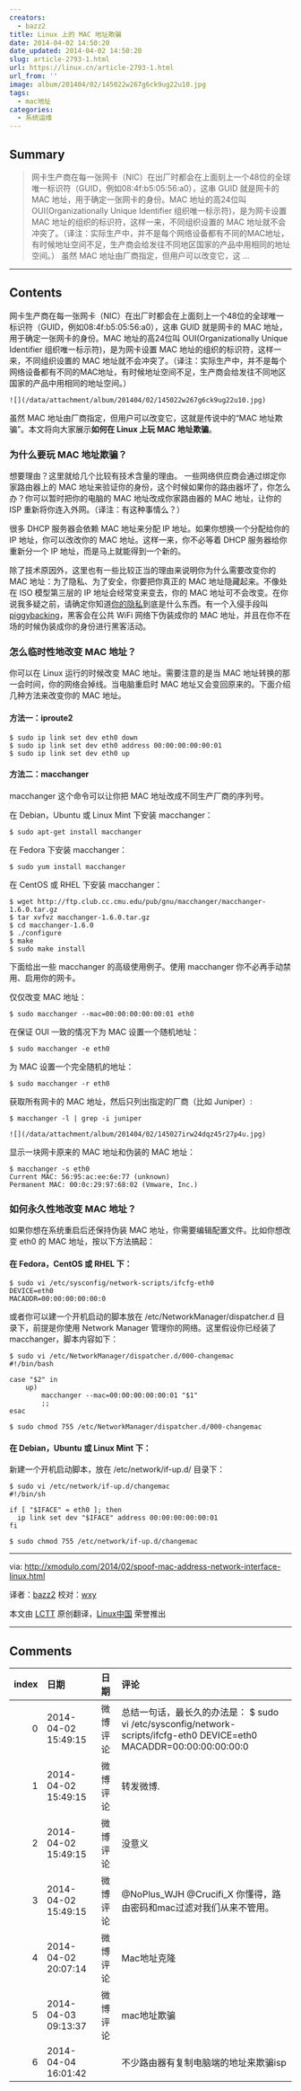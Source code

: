 ```yaml
---
creators:
  - bazz2
title: Linux 上的 MAC 地址欺骗
date: 2014-04-02 14:50:20
date_updated: 2014-04-02 14:50:20
slug: article-2793-1.html
url: https://linux.cn/article-2793-1.html
url_from: ''
image: album/201404/02/145022w267g6ck9ug22u10.jpg
tags:
  - mac地址
categories:
  - 系统运维
---
```


## Summary

> 网卡生产商在每一张网卡（NIC）在出厂时都会在上面刻上一个48位的全球唯一标识符（GUID，例如08:4f:b5:05:56:a0），这串 GUID 就是网卡的 MAC 地址，用于确定一张网卡的身份。MAC 地址的高24位叫 OUI(Organizationally Unique Identifier 组织唯一标示符)，是为网卡设置 MAC 地址的组织的标识符，这样一来，不同组织设置的 MAC 地址就不会冲突了。（译注：实际生产中，并不是每个网络设备都有不同的MAC地址，有时候地址空间不足，生产商会给发往不同地区国家的产品中用相同的地址空间。）  虽然 MAC 地址由厂商指定，但用户可以改变它，这 ...

***

<!-- more -->

## Contents

网卡生产商在每一张网卡（NIC）在出厂时都会在上面刻上一个48位的全球唯一标识符（GUID，例如08:4f:b5:05:56:a0），这串 GUID 就是网卡的 MAC 地址，用于确定一张网卡的身份。MAC 地址的高24位叫 OUI(Organizationally Unique Identifier 组织唯一标示符)，是为网卡设置 MAC 地址的组织的标识符，这样一来，不同组织设置的 MAC 地址就不会冲突了。（译注：实际生产中，并不是每个网络设备都有不同的MAC地址，有时候地址空间不足，生产商会给发往不同地区国家的产品中用相同的地址空间。）

`![](/data/attachment/album/201404/02/145022w267g6ck9ug22u10.jpg)`

虽然 MAC 地址由厂商指定，但用户可以改变它，这就是传说中的“MAC 地址欺骗”。本文将向大家展示**如何在 Linux 上玩 MAC 地址欺骗**。

### 为什么要玩 MAC 地址欺骗？

想要理由？这里就给几个比较有技术含量的理由。 一些网络供应商会通过绑定你家路由器上的 MAC 地址来验证你的身份，这个时候如果你的路由器坏了，你怎么办？你可以暂时把你的电脑的 MAC 地址改成你家路由器的 MAC 地址，让你的 ISP 重新将你连入外网。（译注：有这种事情么？）

很多 DHCP 服务器会依赖 MAC 地址来分配 IP 地址。如果你想换一个分配给你的 IP 地址，你可以改改你的 MAC 地址。这样一来，你不必等着 DHCP 服务器给你重新分一个 IP 地址，而是马上就能得到一个新的。

除了技术原因外，这里也有一些比较正当的理由来说明你为什么需要改变你的 MAC 地址：为了隐私、为了安全，你要把你真正的 MAC 地址隐藏起来。不像处在 ISO 模型第三层的 IP 地址会经常变来变去，你的 MAC 地址可不会改变。在你说我多疑之前，请确定你知道[你的隐私](http://www.identityblog.com/?p=1131)到底是什么东西。有一个入侵手段叫 [piggybacking](http://en.wikipedia.org/wiki/Piggybacking_(Internet_access))，黑客会在公共 WiFi 网络下伪装成你的 MAC 地址，并且在你不在场的时候伪装成你的身份进行黑客活动。

### 怎么临时性地改变 MAC 地址？

你可以在 Linux 运行的时候改变 MAC 地址。需要注意的是当 MAC 地址转换的那一会时间，你的网络会掉线。当电脑重启时 MAC 地址又会变回原来的。下面介绍几种方法来改变你的 MAC 地址。

#### 方法一：iproute2

```shell
$ sudo ip link set dev eth0 down
$ sudo ip link set dev eth0 address 00:00:00:00:00:01
$ sudo ip link set dev eth0 up 
```

#### 方法二：macchanger

macchanger 这个命令可以让你把 MAC 地址改成不同生产厂商的序列号。

在 Debian，Ubuntu 或 Linux Mint 下安装 macchanger：

```shell
$ sudo apt-get install macchanger 
```

在 Fedora 下安装 macchanger：

```shell
$ sudo yum install macchanger 
```

在 CentOS 或 RHEL 下安装 macchanger：

```shell
$ wget http://ftp.club.cc.cmu.edu/pub/gnu/macchanger/macchanger-1.6.0.tar.gz
$ tar xvfvz macchanger-1.6.0.tar.gz
$ cd macchanger-1.6.0 
$ ./configure
$ make
$ sudo make install 
```

下面给出一些 macchanger 的高级使用例子。使用 macchanger 你不必再手动禁用、启用你的网卡。

仅仅改变 MAC 地址：

```shell
$ sudo macchanger --mac=00:00:00:00:00:01 eth0 
```

在保证 OUI 一致的情况下为 MAC 设置一个随机地址：

```shell
$ sudo macchanger -e eth0 
```

为 MAC 设置一个完全随机的地址：

```shell
$ sudo macchanger -r eth0 
```

获取所有网卡的 MAC 地址，然后只列出指定的厂商（比如 Juniper）:

```shell
$ macchanger -l | grep -i juniper 
```

`![](/data/attachment/album/201404/02/145027irw24dqz45r27p4u.jpg)`

显示一块网卡原来的 MAC 地址和伪装的 MAC 地址：

```shell
$ macchanger -s eth0  
Current MAC: 56:95:ac:ee:6e:77 (unknown)   
Permanent MAC: 00:0c:29:97:68:02 (Vmware, Inc.)
```

### 如何永久性地改变 MAC 地址？

如果你想在系统重启后还保持伪装 MAC 地址，你需要编辑配置文件。比如你想改变 eth0 的 MAC 地址，按以下方法搞起：

#### 在 Fedora，CentOS 或 RHEL 下：

```shell
$ sudo vi /etc/sysconfig/network-scripts/ifcfg-eth0
DEVICE=eth0
MACADDR=00:00:00:00:00:0
```

或者你可以建一个开机启动的脚本放在 /etc/NetworkManager/dispatcher.d 目录下，前提是你使用 Network Manager 管理你的网络。这里假设你已经装了 macchanger，脚本内容如下：

```shell
$ sudo vi /etc/NetworkManager/dispatcher.d/000-changemac
#!/bin/bash

case "$2" in
    up)
        macchanger --mac=00:00:00:00:00:01 "$1"
        ;;
esac
```

```shell
$ sudo chmod 755 /etc/NetworkManager/dispatcher.d/000-changemac 
```

#### 在 Debian，Ubuntu 或 Linux Mint 下：

新建一个开机启动脚本，放在 /etc/network/if-up.d/ 目录下：

```shell
$ sudo vi /etc/network/if-up.d/changemac 
#!/bin/sh

if [ "$IFACE" = eth0 ]; then
  ip link set dev "$IFACE" address 00:00:00:00:00:01
fi
```

```shell
$ sudo chmod 755 /etc/network/if-up.d/changemac 
```

---

via: <http://xmodulo.com/2014/02/spoof-mac-address-network-interface-linux.html>

译者：[bazz2](https://github.com/bazz2) 校对：[wxy](https://github.com/wxy)

本文由 [LCTT](https://github.com/LCTT/TranslateProject) 原创翻译，[Linux中国](https://linux.cn/) 荣誉推出

***

## Comments

|   index | 日期                | 日期     | 评论                                                                                                                  |
|--------:|:--------------------|:---------|:----------------------------------------------------------------------------------------------------------------------|
|       0 | 2014-04-02 15:49:15 | 微博评论 | 总结一句话，最长久的办法是： $ sudo vi /etc/sysconfig/network-scripts/ifcfg-eth0 DEVICE=eth0 MACADDR=00:00:00:00:00:0 |
|       1 | 2014-04-02 15:49:15 | 微博评论 | 转发微博.                                                                                                             |
|       2 | 2014-04-02 15:49:15 | 微博评论 | 没意义                                                                                                                |
|       3 | 2014-04-02 15:49:15 | 微博评论 | @NoPlus_WJH @Crucifi_X 你懂得，路由密码和mac过滤对我们从来不管用。                                                    |
|       4 | 2014-04-02 20:07:14 | 微博评论 | Mac地址克隆                                                                                                           |
|       5 | 2014-04-03 09:13:37 | 微博评论 | mac地址欺骗                                                                                                           |
|       6 | 2014-04-04 16:01:42 |          | 不少路由器有复制电脑端的地址来欺骗isp                                                                                 |
